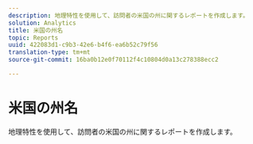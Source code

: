 ```yaml
---
description: 地理特性を使用して、訪問者の米国の州に関するレポートを作成します。
solution: Analytics
title: 米国の州名
topic: Reports
uuid: 422083d1-c9b3-42e6-b4f6-ea6b52c79f56
translation-type: tm+mt
source-git-commit: 16ba0b12e0f70112f4c10804d0a13c278388ecc2

---
```



# 米国の州名

地理特性を使用して、訪問者の米国の州に関するレポートを作成します。


